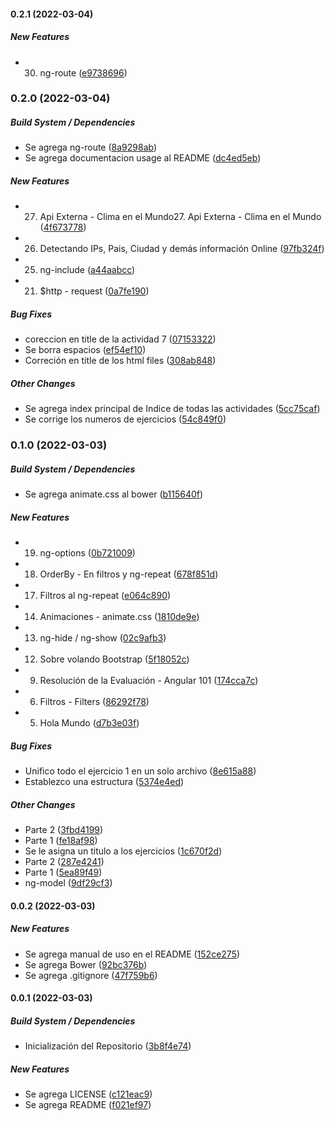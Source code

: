 #### 0.2.1 (2022-03-04)

##### New Features

* 30. ng-route ([e9738696](https://github.com/maurodviveros/course_AngularJS/commit/e97386963833ee211a99d81594ee268ee7fd6053))

### 0.2.0 (2022-03-04)

##### Build System / Dependencies

* Se agrega ng-route ([8a9298ab](https://github.com/maurodviveros/course_AngularJS/commit/8a9298ab25b9af42e644315b46f7deafedb27e98))
*  Se agrega documentacion usage al README ([dc4ed5eb](https://github.com/maurodviveros/course_AngularJS/commit/dc4ed5ebc598453e0bb48f4133cc73281481a5da))

##### New Features

* 27. Api Externa - Clima en el Mundo27. Api Externa - Clima en el Mundo ([4f673778](https://github.com/maurodviveros/course_AngularJS/commit/4f67377853f39f7a020bfd5c31eaa109692d55b0))
* 26. Detectando IPs, Pais, Ciudad y demás información Online ([97fb324f](https://github.com/maurodviveros/course_AngularJS/commit/97fb324fcd5defefc36f8ddae3c90a4b77e96b5c))
* 25. ng-include ([a44aabcc](https://github.com/maurodviveros/course_AngularJS/commit/a44aabcc55c2260a2dc9d4850b109c09b38860a8))
* 21. $http - request ([0a7fe190](https://github.com/maurodviveros/course_AngularJS/commit/0a7fe190512fa05f39ff5fdcd8ca151bb5745b74))

##### Bug Fixes

* coreccion en title de la actividad 7 ([07153322](https://github.com/maurodviveros/course_AngularJS/commit/071533229ccf0c82eb76415c9a5d4d611910b024))
* Se borra espacios ([ef54ef10](https://github.com/maurodviveros/course_AngularJS/commit/ef54ef106e44f402137a2f9622e6835ddea0f682))
* Correción en title de los html files ([308ab848](https://github.com/maurodviveros/course_AngularJS/commit/308ab848ec78e5d8d5ad3180b409aba01a572722))

##### Other Changes

* Se agrega index principal de Indice de todas las actividades ([5cc75caf](https://github.com/maurodviveros/course_AngularJS/commit/5cc75caf0e8f95e68de3f2b73c67d07b0980242b))
* Se corrige los numeros de ejercicios ([54c849f0](https://github.com/maurodviveros/course_AngularJS/commit/54c849f01b1a9fffedfece5da58d9dd82b1daa1d))

### 0.1.0 (2022-03-03)

##### Build System / Dependencies

* Se agrega animate.css al bower ([b115640f](https://github.com/maurodviveros/course_AngularJS/commit/b115640f53d934fd29277d45aeb0b8cb60f1a7ff))

##### New Features

* 19. ng-options ([0b721009](https://github.com/maurodviveros/course_AngularJS/commit/0b7210099f242ea2ba2e1f5b66b6d34ac74b85fd))
* 18. OrderBy - En filtros y ng-repeat ([678f851d](https://github.com/maurodviveros/course_AngularJS/commit/678f851d67004c7417b9be14ca9180789f32c7b3))
* 17. Filtros al ng-repeat ([e064c890](https://github.com/maurodviveros/course_AngularJS/commit/e064c890ddd1b788cbe3a4175d1d2192aff9d274))
* 14. Animaciones - animate.css ([1810de9e](https://github.com/maurodviveros/course_AngularJS/commit/1810de9e1d2c50400a7b7283feb2e9f2a1519dfd))
* 13. ng-hide / ng-show ([02c9afb3](https://github.com/maurodviveros/course_AngularJS/commit/02c9afb38d4d99e51e5b77d1638d11c65f918775))
* 12. Sobre volando Bootstrap ([5f18052c](https://github.com/maurodviveros/course_AngularJS/commit/5f18052c3c686822f651f835eafe616e154e84bd))
* 9. Resolución de la Evaluación - Angular 101 ([174cca7c](https://github.com/maurodviveros/course_AngularJS/commit/174cca7c316a3198f8e1f46c5800ed128c11357e))
* 6. Filtros - Filters ([86292f78](https://github.com/maurodviveros/course_AngularJS/commit/86292f7860540e328d13f24a101a8fcf813c706f))
* 5. Hola Mundo ([d7b3e03f](https://github.com/maurodviveros/course_AngularJS/commit/d7b3e03faee7fc4b011873c772d14027d6c75a43))

##### Bug Fixes

* Unifico todo el ejercicio 1 en un solo archivo ([8e615a88](https://github.com/maurodviveros/course_AngularJS/commit/8e615a88fc7f133035840aeb447166087526b59e))
* Establezco una estructura ([5374e4ed](https://github.com/maurodviveros/course_AngularJS/commit/5374e4ed4eb5dd734464904480d970f3d48416fa))

##### Other Changes

*  Parte 2 ([3fbd4199](https://github.com/maurodviveros/course_AngularJS/commit/3fbd41999e9fbf4c348f6380d27cd3e8dcc605a9))
*  Parte 1 ([fe18af98](https://github.com/maurodviveros/course_AngularJS/commit/fe18af985821479efc6484cffd9a443980a52e03))
* Se le asigna un titulo a los ejercicios ([1c670f2d](https://github.com/maurodviveros/course_AngularJS/commit/1c670f2db82c45355641801df00a0f28677ac1e1))
*  Parte 2 ([287e4241](https://github.com/maurodviveros/course_AngularJS/commit/287e42416191f14ce41e6d20f24bf767d6b7176e))
*  Parte 1 ([5ea89f49](https://github.com/maurodviveros/course_AngularJS/commit/5ea89f4916f4a5557517f4246536d768e4bd1513))
*  ng-model ([9df29cf3](https://github.com/maurodviveros/course_AngularJS/commit/9df29cf31501eda8a6d2f7e5e0d9c921404ca97b))

#### 0.0.2 (2022-03-03)

##### New Features

* Se agrega manual de uso en el README ([152ce275](https://github.com/maurodviveros/course_AngularJS/commit/152ce275b31c1f9a2e4a0204e977b109b5f62624))
* Se agrega Bower ([92bc376b](https://github.com/maurodviveros/course_AngularJS/commit/92bc376b07c04c8d1a1d1ca55bdfa779e34441bc))
* Se agrega .gitignore ([47f759b6](https://github.com/maurodviveros/course_AngularJS/commit/47f759b6e4aab60e4a8b744fc7a18f8f9ce4e4f6))

#### 0.0.1 (2022-03-03)

##### Build System / Dependencies

* Inicialización del Repositorio ([3b8f4e74](https://github.com/maurodviveros/course_AngularJS/commit/3b8f4e746ebf4d2202186b5129cc22bdfbe89efb))

##### New Features

* Se agrega LICENSE ([c121eac9](https://github.com/maurodviveros/course_AngularJS/commit/c121eac9a0ae1370e323a3b70d6dc0904cdda877))
* Se agrega README ([f021ef97](https://github.com/maurodviveros/course_AngularJS/commit/f021ef97df6c1ef7b6af0a23bfc64f0bb59d98e9))

